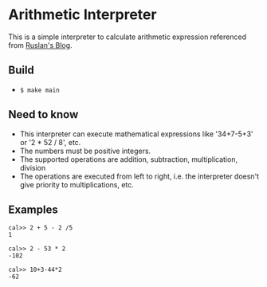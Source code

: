 # Arithmetic Interpreter
This is a simple interpreter to calculate arithmetic expression referenced from [Ruslan's Blog](https://ruslanspivak.com).

## Build
* ```$ make main```

## Need to know
* This interpreter can execute mathematical expressions like '34+7-5+3' or '2 * 52 / 8', etc.
* The numbers must be positive integers.
* The supported operations are addition, subtraction, multiplication, division
* The operations are executed from left to right, i.e. the interpreter doesn't give priority to multiplications, etc.

## Examples
```
cal>> 2 + 5 - 2 /5
1

cal>> 2 - 53 * 2
-102

cal>> 10+3-44*2
-62
```
